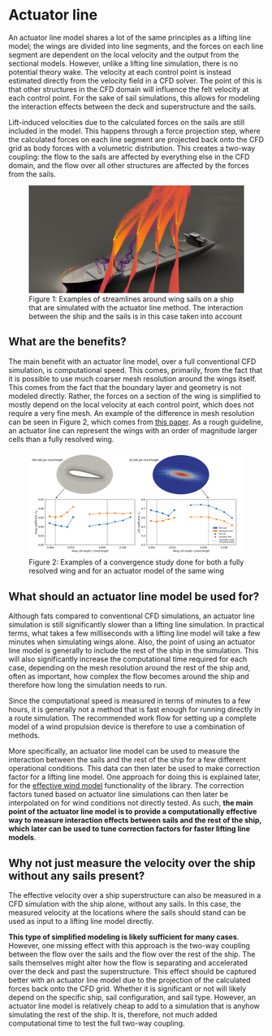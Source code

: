 # Actuator line

An actuator line model shares a lot of the same principles as a lifting line model; the wings are divided into line segments, and the forces on each line segment are dependent on the local velocity and the output from the sectional models. However, unlike a lifting line simulation, there is no potential theory wake. The velocity at each control point is instead estimated directly from the velocity field in a CFD solver. The point of this is that other structures in the CFD domain will influence the felt velocity at each control point. For the sake of sail simulations, this allows for modeling the interaction effects between the deck and superstructure and the sails.

Lift-induced velocities due to the calculated forces on the sails are still included in the model. This happens through a force projection step, where the calculated forces on each line segment are projected back onto the CFD grid as body forces with a volumetric distribution. This creates a two-way coupling: the flow to the sails are affected by everything else in the CFD domain, and the flow over all other structures are affected by the forces from the sails.

<figure>
    <img src="../static/actualtor_line_streamlines.png" alt="Actuator line streamlines">
    <figcaption>Figure 1: Examples of streamlines around wing sails on a ship that are simulated with the actuator line method. The interaction between the ship and the sails is in this case taken into account</figcaption>
</figure>

## What are the benefits?
The main benefit with an actuator line model, over a full conventional CFD simulation, is computational speed. This comes, primarily, from the fact that it is possible to use much coarser mesh resolution around the wings itself. This comes from the fact that the boundary layer and geometry is not modeled directly. Rather, the forces on a section of the wing is simplified to mostly depend on the local velocity at each control point, which does not require a very fine mesh. An example of the difference in mesh resolution can be seen in Figure 2, which comes from [this paper](https://www.researchgate.net/publication/374976524_Actuator_Line_for_Wind_Propulsion_Modelling). As a rough guideline, an actuator line can represent the wings with an order of magnitude larger cells than a fully resolved wing.

<figure>
    <img src="../static/al_mesh_resolution.png" alt="Actuator line mesh resolution">
    <figcaption>Figure 2: Examples of a convergence study done for both a fully resolved wing and for an actuator model of the same wing </figcaption>
</figure>

## What should an actuator line model be used for?

Although fats compared to conventional CFD simulations, an actuator line simulation is still significantly slower than a lifting line simulation. In practical terms, what takes a few milliseconds with a lifting line model will take a few minutes when simulating wings alone. Also, the point of using an actuator line model is generally to include the rest of the ship in the simulation. This will also significantly increase the computational time required for each case, depending on the mesh resolution around the rest of the ship and, often as important, how complex the flow becomes around the ship and therefore how long the simulation needs to run.

Since the computational speed is measured in terms of minutes to a few hours, it is generally not a method that is fast enough for running directly in a route simulation. The recommended work flow for setting up a complete model of a wind propulsion device is therefore to use a combination of methods.

More specifically, an actuator line model can be used to measure the interaction between the sails and the rest of the ship for a few different operational conditions. This data can then later be used to make correction factor for a lifting line model. One approach for doing this is explained later, for the [effective wind model](../utils/wind_model.md) functionality of the library. The correction factors tuned based on actuator line simulations can then later be interpolated on for wind conditions not directly tested. As such, **the main point of the actuator line model is to provide a computationally effective way to measure interaction effects between sails and the rest of the ship, which later can be used to tune correction factors for faster lifting line models**.

## Why not just measure the velocity over the ship without any sails present?

The effective velocity over a ship superstructure can also be measured in a CFD simulation with the ship alone, without any sails. In this case, the measured velocity at the locations where the sails should stand can be used as input to  a lifting line model directly.

**This type of simplified modeling is likely sufficient for many cases**. However, one missing effect with this approach is the two-way coupling between the flow over the sails and the flow over the rest of the ship. The sails themselves might alter how the flow is separating and accelerated over the deck and past the superstructure. This effect should be captured better with an actuator line model due to the projection of the calculated forces back onto the CFD grid. Whether it is significant or not will likely depend on the specific ship, sail configuration, and sail type. However, an actuator line model is relatively cheap to add to a simulation that is anyhow simulating the rest of the ship. It is, therefore, not much added computational time to test the full two-way coupling.
